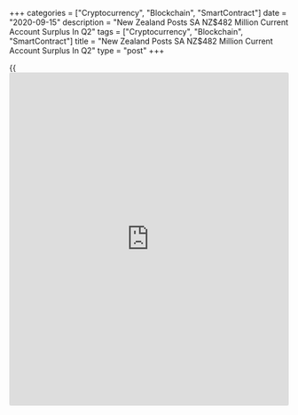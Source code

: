 +++
categories = ["Cryptocurrency", "Blockchain", "SmartContract"]
date = "2020-09-15"
description = "New Zealand Posts SA NZ$482 Million Current Account Surplus In Q2"
tags = ["Cryptocurrency", "Blockchain", "SmartContract"]
title = "New Zealand Posts SA NZ$482 Million Current Account Surplus In Q2"
type = "post"
+++

{{<iframe id="large-banner" src="https://www.bounty.group/#slide=16.0" width="100%" height="600" scrolling="no" style="border: 0px solid rgb(216, 221, 230); border-radius: 3px;">}}

New Zealand posted a seasonally adjusted current account surplus of
NZ$482 million in the second quarter of 2020, Statistics New Zealand
said on Wednesday.

That was shy of expectations for NZ$595 million and down from NZ$1.56
billion in the three months prior.

The current account deficit for the year ended June 2020 narrowed to
NZ$5.8 billion (1.9 percent of GDP) from an NZ$11.6 billion deficit for
the June 2019 year (3.8 percent of GDP).

New Zealand's net international liability position was NZ$180.1 billion,
compared with NZ$179.3 billion in Q1.

The seasonally adjusted goods balance was a NZ$2.2 billion surplus. The
seasonally adjusted services balance was a NZ$68 million deficit.

The primary income deficit narrowed to NZ$1.3 billion, while the
financial account recorded a net inflow of NZ$4.8 billion.

In the June 2020 quarter, seasonally adjusted goods imports fell 21
percent (NZ$3.2 billion) to NZ$12.5 billion while seasonally adjusted
goods exports fell 5.2 percent (NZ$812 million) to NZ$14.7 billion. The
seasonally adjusted goods balance was a surplus of NZ$2.2 billion, the
first quarterly surplus since the June 2014 quarter.

The fall in seasonally adjusted goods imports was led by falls in crude
oil and passenger motor cars. The fall in seasonally adjusted goods
exports was led by falls in meat and edible offal, and mechanical
machinery and equipment.

The seasonally adjusted services deficit was NZ$68 million in the June
2020 quarter, a NZ$725 million change from the NZ$657 million surplus in
the March 2020 quarter. Travel and transportation services were the main
drivers behind this change.

The primary income deficit was NZ$1.3 billion in the June 2020 quarter,
NZ$384 million narrower than the previous quarter. This was driven by a
fall in investment income from foreign investment in New Zealand, while
investment income from New Zealand investment abroad was largely
unchanged.

Income from New Zealand investment abroad was down NZ$14 million from
the previous quarter to NZ$2.1 billion, mainly due to a fall in income
earned on other investment (down NZ$264 million). This was mostly offset
by a rise in income earned on portfolio investment (up NZ$249 million).

Foreign investment in New Zealand earned overseas [investor](https://www.fintechee.com/tutorial-for-forex-trading/investor-mode/)s NZ$3.3
billion in the June 2020 quarter, NZ$421 million less than in the March
2020 quarter. This was driven by a fall in income earned on direct
investment (NZ$477 million), mainly due to a fall in profits.

The financial account recorded a net inflow of NZ$4.8 billion in the
June 2020 quarter. This was made up of a NZ$9.4 billion net divestment
of New Zealand's offshore assets and a NZ$4.7 billion net divestment by
foreign [investor](https://www.fintechee.com/tutorial-for-forex-trading/investor-mode/)s of their New Zealand investments.

New Zealand [investor](https://www.fintechee.com/tutorial-for-forex-trading/investor-mode/)s brought a net NZ$9.4 billion back into the country
from assets previously held overseas. The main inflows were a NZ$10.4
billion divestment of other investment, settlements of NZ$5.4 billion in
financial derivatives assets, and a NZ$4.5 billion divestment of reserve
assets.

Partly offsetting these inflows of capital was a net NZ$10.8 billion
outflow of investment in portfolio investment assets mainly by the New
Zealand pension and investment fund sector.

For comments and feedback [contact](https://www.playgroundfx.com/contact/): editorial@rtt[news](https://www.letsplayfx.com/blog/forex-news-website/).com

[Economic News][1]

 **What parts of the world are seeing the best (and worst) economic
performances lately? Click[here][2] to check out our [Econ Scorecard][2]
and find out! See up-to-the-moment [ranking](https://www.playgroundfx.com/blog/crypto-exchange-ranking/)s for the best and worst
performers in [GDP][3], [unemployment rate][4], [inflation][5] and much
more.**

   1. www.rtt[news](https://www.letsplayfx.com/blog/forex-news-website/).com/Content/EconomicNews.aspx
   2. www.rtt[news](https://www.letsplayfx.com/blog/forex-news-website/).com/economic-scorecard/world-rank/PPI/highest-performance.aspx
   3. www.rtt[news](https://www.letsplayfx.com/blog/forex-news-website/).com/economic-scorecard/world-rank/GDP/highest-performance.aspx
   4. www.rtt[news](https://www.letsplayfx.com/blog/forex-news-website/).com/economic-scorecard/world-rank/unemployment-rate/lowest-performance.aspx
   5. www.rtt[news](https://www.letsplayfx.com/blog/forex-news-website/).com/economic-scorecard/world-rank/CPI/highest-performance.aspx
